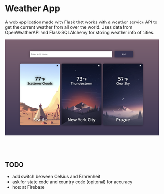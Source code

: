 # Weather App

A web application made with Flask that works with a weather service API to get the current weather from all over the world. Uses data from OpenWeatherAPI and Flask-SQLAlchemy for storing weather info of cities.

![Alt text](images/weather.png?raw=true "Weather App")
<br></br><br></br>

## TODO

- add switch between Celsius and Fahrenheit
- ask for state code and country code (opitonal) for accuracy
- host at Firebase
